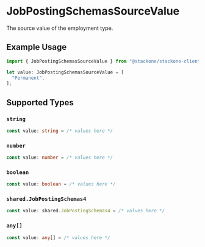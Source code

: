 # JobPostingSchemasSourceValue

The source value of the employment type.

## Example Usage

```typescript
import { JobPostingSchemasSourceValue } from "@stackone/stackone-client-ts/sdk/models/shared";

let value: JobPostingSchemasSourceValue = [
  "Permanent",
];
```

## Supported Types

### `string`

```typescript
const value: string = /* values here */
```

### `number`

```typescript
const value: number = /* values here */
```

### `boolean`

```typescript
const value: boolean = /* values here */
```

### `shared.JobPostingSchemas4`

```typescript
const value: shared.JobPostingSchemas4 = /* values here */
```

### `any[]`

```typescript
const value: any[] = /* values here */
```

